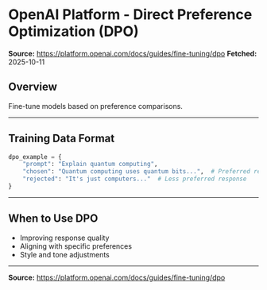 # OpenAI Platform - Direct Preference Optimization (DPO)

**Source:** https://platform.openai.com/docs/guides/fine-tuning/dpo
**Fetched:** 2025-10-11

## Overview

Fine-tune models based on preference comparisons.

---

## Training Data Format

```python
dpo_example = {
    "prompt": "Explain quantum computing",
    "chosen": "Quantum computing uses quantum bits...",  # Preferred response
    "rejected": "It's just computers..."  # Less preferred response
}
```

---

## When to Use DPO

- Improving response quality
- Aligning with specific preferences
- Style and tone adjustments

---

**Source:** https://platform.openai.com/docs/guides/fine-tuning/dpo

